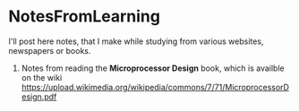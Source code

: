 # NotesFromLearning

I'll post here notes, that I make while studying from various websites, newspapers or books. 

1. Notes from reading the **Microprocessor Design** book, which is availble on the wiki 
https://upload.wikimedia.org/wikipedia/commons/7/71/MicroprocessorDesign.pdf


